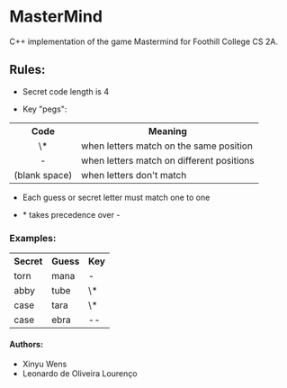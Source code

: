 # MasterMind

C++ implementation of the game Mastermind for Foothill College CS 2A.

## Rules:

- Secret code length is 4

- Key "pegs":

<table>
  <tr>
    <th style="text-align:center">Code</th>
    <th style="text-align:center">Meaning</th>
  </tr>
  <tr>
    <td style="text-align:center">\*</td>
    <td>when letters match on the same position</td>
  </tr>
  <tr>
    <td style="text-align:center">-</td>
    <td>when letters match on different positions</td>
  </tr>
  <tr>
    <td>(blank space)</td>
    <td>when letters don't match</td>
  </tr>
</table>

- Each guess or secret letter must match one to one

- \* takes precedence over -

### Examples:

<table>
  <tr>
    <th>Secret</th>
    <th>Guess</th>
    <th>Key</th>
  </tr>
  <tr>
    <td>torn</td>
    <td>mana</td>
    <td>-</td>
  </tr>
  <tr>
    <td>abby</td>
    <td>tube</td>
    <td>\*</td>
  </tr>
  <tr>
    <td>case</td>
    <td>tara</td>
    <td>\*</td>
  </tr>
  <tr>
    <td>case</td>
    <td>ebra</td>
    <td>--</td>
  </tr>
</table>

#### Authors:

- Xinyu Wens
- Leonardo de Oliveira Lourenço
